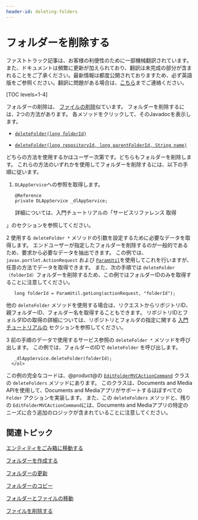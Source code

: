 ```yaml
---
header-id: deleting-folders
---
```


# フォルダーを削除する

<p class="alert alert-info"><span class="wysiwyg-color-blue120">ファストトラック記事は、お客様の利便性のために一部機械翻訳されています。また、ドキュメントは頻繁に更新が加えられており、翻訳は未完成の部分が含まれることをご了承ください。最新情報は都度公開されておりますため、必ず英語版をご参照ください。翻訳に問題がある場合は、<a href="mailto:support-content-jp@liferay.com">こちら</a>までご連絡ください。</span></p>

[TOC levels=1-4]

フォルダーの削除は、 [ファイルの削除](/docs/7-1/tutorials/-/knowledge_base/t/deleting-files)似ています。 フォルダーを削除するには、2つの方法があります。 各メソッドをクリックして、そのJavadocを表示します。

  - [`deleteFolder(long folderId)`](@platform-ref@/7.1-latest/javadocs/portal-kernel/com/liferay/document/library/kernel/service/DLAppService.html#deleteFolder-long-)

  - [`deleteFolder(long repositoryId, long parentFolderId, String name)`](@platform-ref@/7.1-latest/javadocs/portal-kernel/com/liferay/document/library/kernel/service/DLAppService.html#deleteFolder-long-long-java.lang.String-)

どちらの方法を使用するかはユーザー次第です。どちらもフォルダーを削除します。 これらの方法のいずれかを使用してフォルダーを削除するには、以下の手順に従います。

1.  `DLAppService`への参照を取得します。
   
        @Reference
        private DLAppService _dlAppService;

    詳細については、入門チュートリアルの「サービスリファレンス</a> 取得

」のセクションを参照してください。</p></li> 
   
   2  使用する `deleteFolder *` メソッドの引数を設定するために必要なデータを取得します。 エンドユーザーが指定したフォルダーを削除するのが一般的であるため、要求から必要なデータを抽出できます。 この例では、 `javax.portlet.ActionRequest` および [`ParamUtil`](@platform-ref@/7.1-latest/javadocs/portal-kernel/com/liferay/portal/kernel/util/ParamUtil.html)を使用してこれを行いますが、任意の方法でデータを取得できます。 また、次の手順では `deleteFolder（folderId）`フォルダーを削除するため、この例ではフォルダーIDのみを取得することに注意してください。
  
       long folderId = ParamUtil.getLong(actionRequest, "folderId");
      
  
  他の `deleteFolder` メソッドを使用する場合は、リクエストからリポジトリID、親フォルダーID、フォルダー名を取得することもできます。 リポジトリIDとフォルダIDの取得の詳細については、リポジトリとフォルダの指定に関する [入門チュートリアルの](/docs/7-1/tutorials/-/knowledge_base/t/getting-started-with-the-documents-and-media-api) セクションを参照してください。

3  前の手順のデータで使用するサービス参照の `deleteFolder *` メソッドを呼び出します。 この例では、フォルダーのIDで `deleteFolder` を呼び出します。
  
       _dlAppService.deleteFolder(folderId);
      </ol> 

この例の完全なコードは、@product@の [`EditFolderMVCActionCommand`](https://github.com/liferay/liferay-portal/blob/master/modules/apps/document-library/document-library-web/src/main/java/com/liferay/document/library/web/internal/portlet/action/EditFolderMVCActionCommand.java) クラスの `deleteFolders` メソッドにあります。 このクラスは、Documents and Media APIを使用して、Documents and Mediaアプリがサポートするほぼすべての `Folder` アクションを実装します。 また、この `deleteFolders` メソッドと、残りの `EditFolderMVCActionCommand`には、Documents and Mediaアプリの特定のニーズに合う追加のロジックが含まれていることに注意してください。



## 関連トピック

[エンティティをごみ箱に移動する](/docs/7-1/tutorials/-/knowledge_base/t/moving-entities-to-the-recycle-bin)

[フォルダーを作成する](/docs/7-1/tutorials/-/knowledge_base/t/creating-folders)

[フォルダーの更新](/docs/7-1/tutorials/-/knowledge_base/t/updating-folders)

[フォルダーのコピー](/docs/7-1/tutorials/-/knowledge_base/t/copying-folders)

[フォルダーとファイルの移動](/docs/7-1/tutorials/-/knowledge_base/t/moving-folders-and-files)

[ファイルを削除する](/docs/7-1/tutorials/-/knowledge_base/t/deleting-files)
